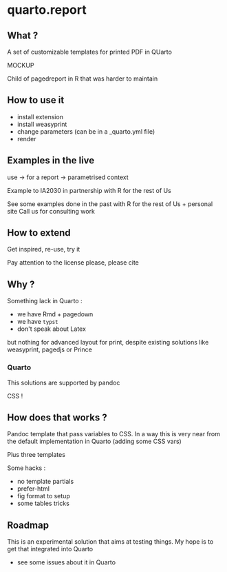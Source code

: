 # quarto.report

## What ?

A set of customizable templates for printed PDF in QUarto

MOCKUP

Child of pagedreport in R that was harder to maintain

## How to use it

- install extension
- install weasyprint
- change parameters (can be in a _quarto.yml file)
- render

## Examples in the live

use -> for a report
-> parametrised context

Example to IA2030 in partnership with R for the rest of Us

See some examples done in the past with R for the rest of Us + personal site
Call us for consulting work

## How to extend 

Get inspired, re-use, try it

Pay attention to the license please, please cite

## Why ?

Something lack in Quarto :

- we have Rmd + pagedown
- we have `typst`
- don't speak about Latex

but nothing for advanced layout for print, despite existing solutions like weasyprint, pagedjs or Prince

### Quarto

This solutions are supported by pandoc

CSS !

## How does that works ?

Pandoc template that pass variables to CSS.
In a way this is very near from the default implementation in Quarto (adding some CSS vars)

Plus three templates

Some hacks :
- no template partials
- prefer-html
- fig format to setup
- some tables tricks

## Roadmap

This is an experimental solution that aims at testing things. My hope is to get that integrated into Quarto

- see some issues about it in Quarto

